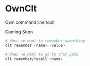 # OwnClt

Own command line tool!

Coming Soon

```bash
# When we want to remember something
clt remember <name> <value>

# When we want to go to that path
clt remember/recall <name>
```